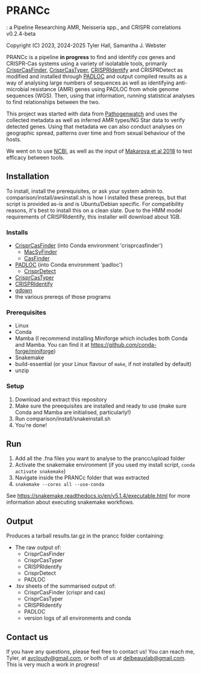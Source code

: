 # PRANCc
: a Pipeline Researching AMR, Neisseria spp., and CRISPR correlations
v0.2.4-beta

Copyright (C) 2023, 2024-2025  Tyler Hall, Samantha J. Webster

PRANCc is a pipeline **in progress** to find and identify *cas* genes and CRISPR-Cas systems using a variety of isolatable tools, primarily [CrisprCasFinder](https://github.com/dcouvin/CRISPRCasFinder), [CrisprCasTyper](https://github.com/Russel88/CRISPRCasTyper), [CRISPRIdentify](https://github.com/BackofenLab/CRISPRidentify) and CRISPRDetect as modified and installed through [PADLOC](https://github.com/padlocbio/padloc/tree/master) and output compiled results as a way of analysing large numbers of sequences as well as identifying anti-microbial resistance (AMR) genes using PADLOC from whole genome sequences (WGS). Then, using that information, running statistical analyses to find relationships between the two.

This project was started with data from [Pathogenwatch](https://pathogen.watch) and uses the collected metadata as well as inferred AMR types/NG Star data to verify detected genes. Using that metadata we can also conduct analyses on geographic spread, patterns over time and from sexual behaviour of the hosts.

We went on to use [NCBI](https://www.ncbi.nlm.nih.gov), as well as the input of [Makarova et al 2018](https://pmc.ncbi.nlm.nih.gov/articles/PMC6636873/) to test efficacy between tools.

## Installation
To install, install the prerequisites, or ask your system admin to. comparison/install/awsinstall.sh is how I installed these prereqs, but that script is provided as-is and is Ubuntu/Debian specific. For compatibility reasons, it's best to install this on a clean slate. Due to the HMM model requirements of CRISPRIdentify, this installer will download about 1GB.

### Installs

* [CrisprCasFinder](https://github.com/dcouvin/CRISPRCasFinder) (into Conda environment 'crisprcasfinder')
    * [MacSyFinder](https://github.com/gem-pasteur/macsyfinder)
    * [CasFinder](https://github.com/macsy-models/CasFinder)
* [PADLOC](https://github.com/padlocbio/padloc/tree/master) (into Conda environment 'padloc')
    * [CrisprDetect](https://github.com/ambarishbiswas/CRISPRDetect_2.2)
* [CrisprCasTyper](https://github.com/Russel88/CRISPRCasTyper)
* [CRISPRIdentify](https://github.com/BackofenLab/CRISPRidentify)
* [gdown](https://github.com/wkentaro/gdown)
* the various prereqs of those programs

### Prerequisites

* Linux
* Conda
* Mamba (I recommend installing Miniforge which includes both Conda and Mamba. You can find it at https://github.com/conda-forge/miniforge)
* Snakemake
* build-essential (or your Linux flavour of `make`, if not installed by default)
* unzip
 
### Setup

1. Download and extract this repository 
1. Make sure the preequisites are installed and ready to use (make sure Conda and Mamba are initialised, particularly!)
1. Run comparison/install/snakeinstall.sh
1. You're done!

## Run

1. Add all the .fna files you want to analyse to the prancc/upload folder
1. Activate the snakemake environment (if you used my install script, `conda activate snakemake`)
1. Navigate inside the PRANCc folder that was extracted
1. `snakemake --cores all --use-conda`

See https://snakemake.readthedocs.io/en/v5.1.4/executable.html for more information about executing snakemake workflows.

## Output
Produces a tarball results.tar.gz in the prancc folder containing:

* The raw output of:
    * CrisprCasFinder
    * CrisprCasTyper
    * CRISPRIdentify
    * CrisprDetect
    * PADLOC
* .tsv sheets of the summarised output of:
    * CrisprCasFinder (crispr and cas)
    * CrisprCasTyper
    * CRISPRIdentify
    * PADLOC
    * version logs of all environments and conda

## Contact us
If you have any questions, please feel free to contact us! You can reach me, Tyler, at avcloudy@gmail.com, or both of us at delbeauxlab@gmail.com. This is very much a work in progress!
